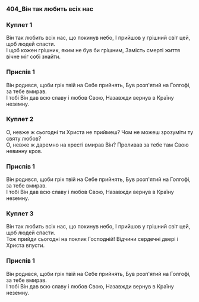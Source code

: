 ### 404_Він так любить всіх нас
### Куплет 1
Він так любить всіх нас, що покинув небо, І прийшов у грішний світ цей, щоб людей спасти.<br/>І щоб кожен грішник, яким не був би грішним, Замість смерті життя вічне міг собі знайти.
### Приспів 1
Він родився, щоби гріх твій на Себе прийнять, Був розп'ятий на Голгофі, за тебе вмирав.<br/>І тобі Він дав всю славу і любов Свою, Назавжди вернув в Країну неземну.
### Куплет 2
О, невже ж сьогодні ти Христа не приймеш? Чом не можеш зрозуміти ту святу любов? <br/>О, невже ж даремно на хресті вмирав Він? Проливав за тебе там Свою невинну кров.
### Приспів 1
Він родився, щоби гріх твій на Себе прийнять, Був розп'ятий на Голгофі, за тебе вмирав.<br/>І тобі Він дав всю славу і любов Свою, Назавжди вернув в Країну неземну.
### Куплет 3
Він так любить всіх нас, що покинув небо, І прийшов у грішний світ цей, щоб людей спасти.<br/>Тож прийди сьогодні на поклик Господній! Відчини сердечні двері і Христа впусти.
### Приспів 1
Він родився, щоби гріх твій на Себе прийнять, Був розп'ятий на Голгофі, за тебе вмирав.<br/>І тобі Він дав всю славу і любов Свою, Назавжди вернув в Країну неземну.
